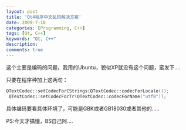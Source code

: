 ```yaml
---
layout: post
title: 'Qt4程序中文乱码解决方案'
date: 2009-7-18
categories: [Programming, C++]
tags: [Qt, C++]
keywords: "Qt, C++"
description: 
comments: true
---
```

这个主要是编码的问题，我用的Ubuntu，貌似XP就没有这个问题，蛮发下....

只要在程序种加上这两句：

``` cpp
QTextCodec::setCodecForCStrings(QTextCodec::codecForLocale());
 QTextCodec::setCodecForTr(QTextCodec::codecForName("utf8"));
```
具体编码要看具体环境了，可能是GBK或者GB18030或者其他的.....


PS:今天才搞懂，BS自己阿....
